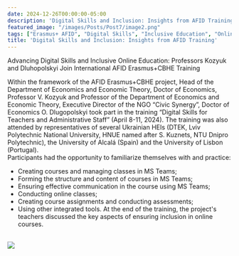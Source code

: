 ```yaml
---
date: 2024-12-26T00:00:00-05:00
description: 'Digital Skills and Inclusion: Insights from AFID Training'
featured_image: "/images/Posts/Post7/image2.png"
tags: ["Erasmus+ AFID", "Digital Skills", "Inclusive Education", "Online Learning", "Teacher Training", "MS Teams", "Civic Synergy", "International Collaboration", "Ukrainian HEIs"]
title: 'Digital Skills and Inclusion: Insights from AFID Training'
---
```


Advancing Digital Skills and Inclusive Online Education: Professors Kozyuk and Dluhopolskyi Join International AFID Erasmus+CBHE Training

Within the framework of the AFID Erasmus+CBHE project, Head of the Department of Economics and Economic Theory, Doctor of Economics, Professor V. Kozyuk and Professor of the Department of Economics and Economic Theory, Executive Director of the NGO “Civic Synergy”, Doctor of Economics O. Dlugopolskyi took part in the training “Digital Skills for Teachers and Administrative Staff” (April 8-11, 2024). The training was also attended by representatives of several Ukrainian HEIs (DTEK, Lviv Polytechnic National University, HNUE named after S. Kuznets, NTU Dnipro Polytechnic), the University of Alcalá (Spain) and the University of Lisbon (Portugal).   
Participants had the opportunity to familiarize themselves with and practice:
- Creating courses and managing classes in MS Teams;
- Forming the structure and content of courses in MS Teams;
- Ensuring effective communication in the course using MS Teams;
- Conducting online classes;
- Creating course assignments and conducting assessments;
- Using other integrated tools.
At the end of the training, the project's teachers discussed the key aspects of ensuring inclusion in online courses.
<br/>


<img src="/images/Posts/Post7/image1.png"/>